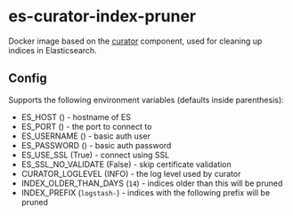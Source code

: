 # es-curator-index-pruner

Docker image based on the [curator](https://github.com/elastic/curator) component, used for cleaning up indices in Elasticsearch.

## Config

Supports the following environment variables (defaults inside parenthesis):

- ES_HOST () - hostname of ES
- ES_PORT () - the port to connect to
- ES_USERNAME () - basic auth user
- ES_PASSWORD () - basic auth password
- ES_USE_SSL (True) - connect using SSL
- ES_SSL_NO_VALIDATE (False) - skip certificate validation
- CURATOR_LOGLEVEL (INFO) - the log level used by curator
- INDEX_OLDER_THAN_DAYS (`14`) - indices older than this will be pruned
- INDEX_PREFIX (`logstash-`) - indices with the following prefix will be pruned
